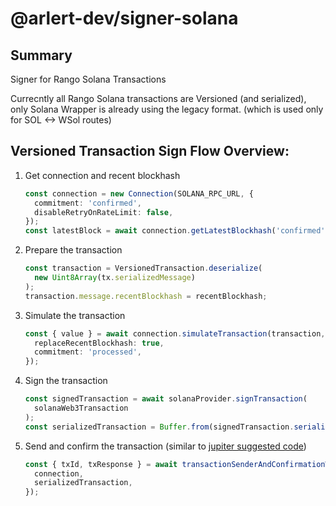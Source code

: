 # @arlert-dev/signer-solana

## Summary

Signer for Rango Solana Transactions

Currecntly all Rango Solana transactions are Versioned (and serialized), only Solana Wrapper is already using the legacy format. (which is used only for SOL <-> WSol routes)

## Versioned Transaction Sign Flow Overview:

1. Get connection and recent blockhash

   ```ts
   const connection = new Connection(SOLANA_RPC_URL, {
     commitment: 'confirmed',
     disableRetryOnRateLimit: false,
   });
   const latestBlock = await connection.getLatestBlockhash('confirmed');
   ```

2. Prepare the transaction

   ```ts
   const transaction = VersionedTransaction.deserialize(
     new Uint8Array(tx.serializedMessage)
   );
   transaction.message.recentBlockhash = recentBlockhash;
   ```

3. Simulate the transaction

   ```ts
   const { value } = await connection.simulateTransaction(transaction, {
     replaceRecentBlockhash: true,
     commitment: 'processed',
   });
   ```

4. Sign the transaction

   ```ts
   const signedTransaction = await solanaProvider.signTransaction(
     solanaWeb3Transaction
   );
   const serializedTransaction = Buffer.from(signedTransaction.serialize());
   ```

5. Send and confirm the transaction (similar to [jupiter suggested code](https://github.com/jup-ag/jupiter-quote-api-node/blob/main/example/utils/transactionSender.ts))

   ```ts
   const { txId, txResponse } = await transactionSenderAndConfirmationWaiter({
     connection,
     serializedTransaction,
   });
   ```
